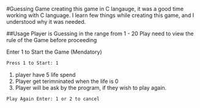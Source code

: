 #Guessing Game
creating this game in C langauge, it was a good time working with C language.
I learn few things while creating this game, and I understood why it was needed.

##Usage
Player is Guessing in the range from 1 - 20
Play need to view the rule of the Game before proceeding

Enter 1 to Start the Game (Mendatory)

```bash
Press 1 to Start: 1
```

1. player have 5 life spend
2. Player get terimninated when the life is 0
3. Player will be ask by the program, if they wish to play again.

```bash
Play Again Enter: 1 or 2 to cancel
```
